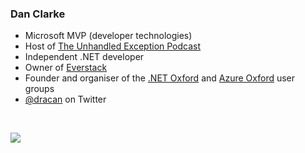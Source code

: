 ### Dan Clarke

* Microsoft MVP (developer technologies)
* Host of [The Unhandled Exception Podcast](https://unhandledexceptionpodcast.com/)
* Independent .NET developer
* Owner of [Everstack](https://www.everstack.com/)
* Founder and organiser of the [.NET Oxford](https://www.meetup.com/dotnetoxford/) and [Azure Oxford](https://www.meetup.com/azure-oxford/) user groups
* [@dracan](https://twitter.com/dracan) on Twitter

<br>

![](https://pbs.twimg.com/profile_banners/17221835/1649012570/1500x500)
